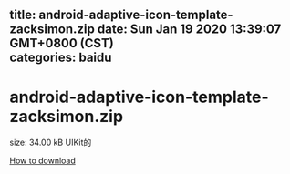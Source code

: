 
title: android-adaptive-icon-template-zacksimon.zip
date: Sun Jan 19 2020 13:39:07 GMT+0800 (CST)    
categories: baidu
---

# android-adaptive-icon-template-zacksimon.zip
size: 34.00 kB
 UIKit的
 

[How to download](https://bpcam.bemobtrk.com/go/2ceec3aa-1ca2-46d6-b9ff-aaa5c184517c?jno=3594)